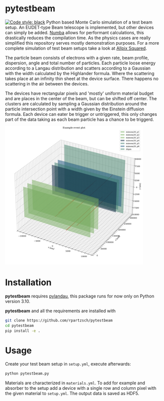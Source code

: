 # pytestbeam
[![Code style: black](https://img.shields.io/badge/code%20style-black-000000.svg)](https://github.com/psf/black)
Python based Monte Carlo simulation of a test beam setup. An EUDET-type Beam telescope is implemented,
but other devices can simply be added. 
[Numba](https://numba.pydata.org/) allows for performant calculations, this drastically reduces the compilation time.
As the physics cases are really simplified this repository serves mostly demonstration purposes.
For a more complete simulation of test beam setups take a look at [Allpix Squared](https://allpix-squared.docs.cern.ch/).

The particle beam consists of electrons with a given rate, beam profile, dispersion, angle and total number of particles.
Each particle loose energy according to a Langau distribution and scatters according to a Gaussian with the width calculated by the Highlander formula.
Where the scattering takes place at an infinity thin sheet at the device surface. 
There happens no scattering in the air between the devices.

The devices have rectangular pixels and 'mostly' uniform material budget and are places in the center of the beam, but can be shifted off center.
The clusters are calculated by sampling a Gaussian distribution around the particle intersection point with a width given by the Einstein diffusion formula.
Each device can eater be trigger or untriggered, this only changes part of the data taking as each beam particle has a chance to be triggerd.

<img src="figures/setup_example_events.png" width="450"/>

# Installation
**pytestbeam** requires [pylandau](https://github.com/SiLab-Bonn/pylandau), this package runs for now only on Python version 3.10.

**pytestbeam** and all the requirements are installed with
```bash
git clone https://github.com/rpartzsch/pytestbeam
cd pytestbeam
pip install -e .
```
# Usage
Create your test beam setup in ```setup.yml```,
execute afterwards:  
```bash
python pytestbeam.py
```
Materials are characterized in ```materials.yml```. To add for example and absorber to the setup add a device with a single row and column pixel with the given material to ```setup.yml```.
The output data is saved as HDF5.
